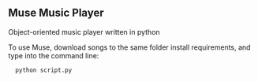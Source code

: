 <h2> Muse Music Player </h2>

Object-oriented music player written in python

To use Muse, download songs to the same folder install requirements, and type into the command line:

      python script.py
